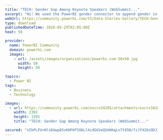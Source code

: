 ```yaml
---
title: "TECH: Gender Gap Among Keynote Speakers (WebSummit..."
excerpt: "Hi! We used the PowerBI gender connector to append gender information to WebSummit, VivaTech and CES speakers lists (2016, 2017, 2018). Some key"
webUrl: https://community.powerbi.com/t5/Data-Stories-Gallery/TECH-Gender-Gap-Among-Keynote-Speakers-WebSummit-VivaTech-CES/m-p/427272
type: download
publishedDateTime: 2018-05-29T02:05:00Z
heat: 50

provider:
  name: PowerBI Community
  domain: powerbi.com
  images:
    - url: /assets/images/organizations/powerbi.com-50x50.jpg
      width: 50
      height: 50

topics:
  - Power BI
tags:
  - Business
  - Technology

images:
  - url: https://community.powerbi.com/oxcrx34285/attachments/oxcrx34285/DataStoriesGallery/1930/1/img1.png
    width: 2392
    height: 1391
    title: "TECH: Gender Gap Among Keynote Speakers (WebSummit..."

secured: "nIhPLFU+HlsD4wp8SvKHFHf5O6Ll4cdGGVeQSH6KqLn7t95N/fzJf4ZdzODJizfidfY2gsSso+SZVVzXP/oeNUaqnd1Y8rJR9t43VmOALUzQ9Qif0RZjlv/M7BorcGwbRMPM6DrRwrI+vICbL0R7ur449OwrwBmUWHt9nPeUXSHXqY9aFvbithra3eFnVwkWmW5JyQAu4KxF02m5s/sFfyckpjME+RV0/XtYLM44zu6+49yfRE20c4BjBGZ4WlfXDYpOPYQwnws3c399/baeP1Pk9Gm/AcioX5mi0lPCpaGAboayAOhKk/4yfCsoj8Air0y/8tZ284MQd2Sg2i4PMJKV7BAzam6L64ipE0Qq3oux4HNROG7SYkvcCr0m0kN1;UF59swpWCHY/Fm2f372nig=="
---
```


